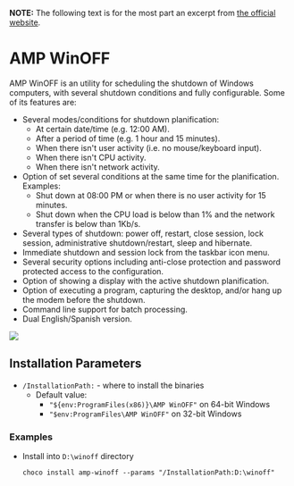 

﻿**NOTE:** The following text is for the most part an excerpt from [the official website](http://www.ampsoft.net/utilities/WinOFF.php).

# AMP WinOFF 
AMP WinOFF is an utility for scheduling the shutdown of Windows computers, with several shutdown conditions and fully configurable. Some of its features are:
* Several modes/conditions for shutdown planification:
    * At certain date/time (e.g. 12:00 AM).
    * After a period of time (e.g. 1 hour and 15 minutes).
    * When there isn't user activity (i.e. no mouse/keyboard input).
    * When there isn't CPU activity.
    * When there isn't network activity.
* Option of set several conditions at the same time for the planification. Examples:
    * Shut down at 08:00 PM or when there is no user activity for 15 minutes.
    * Shut down when the CPU load is below than 1% and the network transfer is below than 1Kb/s.
* Several types of shutdown: power off, restart, close session, lock session, administrative shutdown/restart, sleep and hibernate.
* Immediate shutdown and session lock from the taskbar icon menu.
* Several security options including anti-close protection and password protected access to the configuration.
* Option of showing a display with the active shutdown planification.
* Option of executing a program, capturing the desktop, and/or hang up the modem before the shutdown.
* Command line support for batch processing.
* Dual English/Spanish version.

![](https://cdn.jsdelivr.net/gh/jakublevy/chocopkgs/amp-winoff/preview.png)

## Installation Parameters
* `/InstallationPath:` - where to install the binaries
  - Default value:
    - `"${env:ProgramFiles(x86)}\AMP WinOFF"` on 64-bit Windows
    - `"$env:ProgramFiles\AMP WinOFF"` on 32-bit Windows

### Examples
* Install into `D:\winoff` directory
  ```
  choco install amp-winoff --params "/InstallationPath:D:\winoff"
  ```
